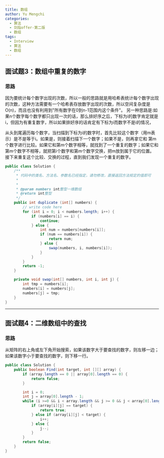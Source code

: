 ```yaml
---
title: 数组
author: Yu Mengchi
categories:
  - 算法
  - 剑指offer-第二版
  - 数组
tags:
  - Interview
  - 算法
  - 数组
---
```

  
## 面试题3：数组中重复的数字

### 思路
因为要统计每个数字出现的次数，所以一般的思路就是用哈希表统计每个数字出现的次数，这种方法需要有一个哈希表存放数字出现的次数，所以空间复杂度是O(n)，而且也没有利用到"所有数字在0到n-1范围内这个条件"。
另一种思路是:如果n个数字每个数字都只出现一次的话，那么排好序之后，下标为i的数字肯定就是i，但因为有重复数字，所以如果排好序的话肯定有下标为i而数字不是i的情况，

从头到尾遍历每个数字，当扫描到下标为i的数字时，首先比较这个数字（用m表示）是不是等于i。如果是，则接着扫描下一个数字；如果不是，则再拿它和
第m个数字进行比较。如果它和第m个数字相等，就找到了一个重复的数字；如果它和第m个数字不相等，就把第i个数字和第m个数字交换，把m放到属于它的位置。
接下来重复这个比较、交换的过程，直到我们发现一个重复的数字。

```java
public class Solution {
    /**
     * 代码中的类名、方法名、参数名已经指定，请勿修改，直接返回方法规定的值即可
     *
     * 
     * @param numbers int整型一维数组 
     * @return int整型
     */
    public int duplicate (int[] numbers) {
        // write code here
        for (int i = 0; i < numbers.length; i++) {
            if (numbers[i] == i) {
                continue;
            } else {
                int num = numbers[numbers[i]];
                if (num == numbers[i]) {
                    return num;
                } else {
                    swap(numbers, i, numbers[i]);
                }
            }
        }
        return -1;
    }

    private void swap(int[] numbers, int i, int j) {
        int tmp = numbers[i];
        numbers[i] = numbers[j];
        numbers[j] = tmp;
    }
}
```
---
## 面试题4：二维数组中的查找

### 思路
从矩阵的右上角或左下角开始搜索，如果该数字大于要查找的数字，则左移一边；如果该数字小于要查找的数字，则下移一行。
```java
public class Solution {
    public boolean Find(int target, int [][] array) {
        if (array.length == 0 || array[0].length == 0) {
            return false;
        }

        int i = 0;
        int j = array[0].length - 1;
        while (i >=0 && i < array.length && j >= 0 && j < array[0].length) {
            if (array[i][j] == target) {
                return true;
            } else if (array[i][j] < target) {
                i++;
            } else {
                j--;
            }
        }
        return false;
    }
}
```

